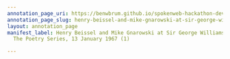 ```yaml
---
annotation_page_uri: https://benwbrum.github.io/spokenweb-hackathon-development/annotations/henry-beissel-and-mike-gnarowski-at-sir-george-williams-university-the-poetry-series-13-january-1967-1--canvas-1-introducer.json
annotation_page_slug: henry-beissel-and-mike-gnarowski-at-sir-george-williams-university-the-poetry-series-13-january-1967-1--canvas-1-introducer
layout: annotation_page
manifest_label: Henry Beissel and Mike Gnarowski at Sir George Williams University,
  The Poetry Series, 13 January 1967 (1)

---
```

